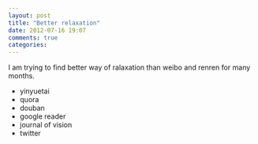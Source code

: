 ```yaml
---
layout: post
title: "Better relaxation"
date: 2012-07-16 19:07
comments: true
categories: 
---
```


I am trying to find better way of ralaxation than weibo and renren for many months.

- yinyuetai
- quora
- douban
- google reader
- journal of vision
- twitter
